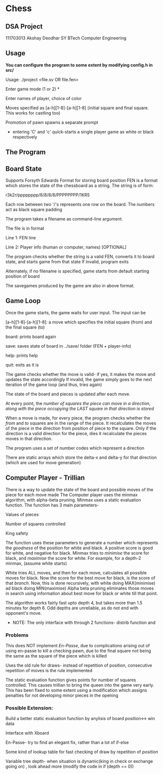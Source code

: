 # Chess

## DSA Project

111703013
Akshay Deodhar
SY BTech
Computer Engineering

## Usage

**You can configure the program to some extent by modifying config.h in src/**

Usage: ./project <file.sv OR file.fen>

Enter game mode (1 or 2) *

Enter names of player, choice of color

Moves specified as [a-h][1-8]-[a-h][1-8] (initial square and final square. This works for castling too)

Promotion of pawn spawns a separate prompt

* entering 'C' and 'c' quick-starts a single player game as white or black respectively

## The Program

## Board State

Supports Forsyth Edwards Format for storing board position
FEN is a format which stores the state of the chessboard as a string.
The string is of form:

  r3k2r/pppppppp/8/8/8/8/PPPPPPPP/1KR5

 Each row between two '/'s represents one row on the board. The numbers act as black square padding

The program takes a filename as command-line argument. 

The file is in format

Line 1: FEN line

Line 2: Player info (human or computer, names) [OPTIONAL]

The program checks whether the string is a valid FEN, converts it to board state, and starts game from that state
If invalid, program exits

Alternately, if no filename is specified, game starts from default starting position of board

The savegames produced by the game are also in above format.

## Game Loop
Once the game starts, the game waits for user input. The input can be

[a-h][1-8]-[a-h][1-8]: a move which specifies the initial square (from) and the final square (to)

board: prints board again

save: saves state of board in ../save/ folder (FEN + player-info)

help: prints help

quit: exits as it is

The game checks whether the move is valid- if yes, it makes the move and updates the state accordingly
If invalid, the game simply goes to the next iteration of the game loop (and thus, tries again)

The state of the board and pieces is updated after each move. 

At every point, the *number of squares the piece  can move in a direction, along with the piece occupying the LAST square in that direction is stored*

When a move is made, for every piece, the program checks whether the *from* and *to* squares are in the range of the piece. It recalculates the moves of the piece in the direction from position of piece to the square. Only if the direction is a valid direction for the piece, dies it recalculate the pieces moves in that direction.

The program uses a set of number codes which represent a direction 

There are static arrays which store the delta-x and delta-y for that direction (which are used for move generation)

## Computer Player - Trillian
There is a way to update the state of the board and possible moves of the piece for each move made
The Computer player uses the minmax algorithm, with alpha-beta pruning. 
Minmax uses a static evaluation function. The function has 3 main parameters-

Values of pieces

Number of squares controlled

King safety

The function uses these parameters to generate a number which represents the *goodness* of the position for white and black. A positive score is good for white, and negative for black. Minmax tries to *minimise* the score for black, and *maximise* the score for white. 
For example, for a depth-2 minmax, (assume white starts)

White tries ALL moves, and then for each move, calculates all possible moves for black. Now the score for the best move for black, is the score of that *branch*. Now, this is done recursively, with white doing MAX(minimise) ad black doing MIN(maximise)
Alpha beta pruning eliminates those moves in search using information about best move for black or white till that point.

The algorithm works fairly fast upto depth 4, but takes more than 1.5 minutes for depth 6. Odd depths are unreliable, as do not end with opponent's move.

* NOTE: The only interface with through 2 functions- distrib function and 

### Problems

This does NOT implement *En-Passe*, due to complications arising out of using en-passe to kill a checking pawn, due to the final square not being the same as the square of the piece which is killed

Uses the old rule for draws- instead of repetition of position, consecutive repetition of moves is the rule implemented

The static evaluation function gives points for number of squares controlled. This causes trillian to bring the queen into the game very early.
This has been fixed to some extent using a modification which assigns penalties for not developing minor pieces in the opening

### Possible Extension:

Build a better static evaluation function by anylisis of board position<-> win data

Interface with Xboard

En-Passe- try to find an elegant fix, rather than a lot of if-else

Some kind of lookup table for fast checking of draw by repetition of *position*

Variable tree depth- when situation is dynamic(king in check or exchange going on) , look ahead more (modify the code in if (depth == 0))
